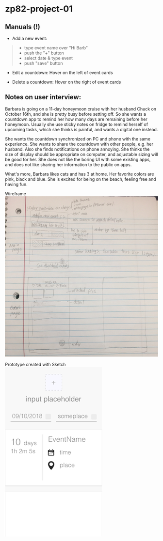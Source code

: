 # zp82-project-01

## Manuals (!)

* Add a new event: 
 > - type event name over "Hi Barb"
 > - push the "+" button
 > - select date & type event
 > - push "save" button

* Edit a countdown: Hover on the left of event cards

* Delete a countdown: Hover on the right of event cards

## Notes on user interview:

Barbara is going on a 11-day honeymoon cruise with her husband Chuck on October 16th, and she is pretty busy before setting off. So she wants a countdown app to remind her how many days are remaining before her honeymoon. Usually she use sticky notes on fridge to remind herself of upcoming tasks, which she thinks is painful, and wants a digital one instead. 

She wants the countdown synchronized on PC and phone with the same experience. She wants to share the countdown with other people, e.g. her husband. Also she finds notifications on phone annoying. She thinks the size of display should be appropriate on computer, and adjustable sizing will be good for her. She does not like the boring UI with some existing apps, and does not like sharing her information to the public on apps.

What's more, Barbara likes cats and has 3 at home. Her favorite colors are pink, black and blue. She is excited for being on the beach, feeling free and having fun.

Wireframe
![](wireframe1.jpeg)

Prototype created with Sketch
![](wireframe2.png)



